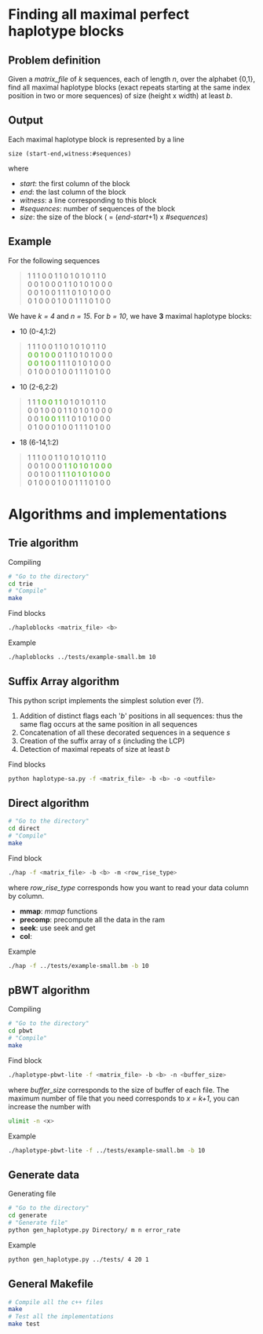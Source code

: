 # Finding all maximal perfect haplotype blocks

## Problem definition

Given a *matrix_file* of *k* sequences, each of length *n*, over the alphabet {0,1}, find all maximal haplotype blocks (exact repeats starting at the same index position in two or more sequences) of size (height x width) at least *b*.

## Output

Each maximal haplotype block is represented by a line

    size (start-end,witness:#sequences)

where
 - *start*: the first column of the block
 - *end*: the last column of the block
 - *witness*: a line corresponding to this block
 - *#sequences*: number of sequences of the block
 - *size*: the size of the block ( = (*end*-*start*+1) x *#sequences*)


## Example

For the following sequences

> 1 1 1 0 0 1 1 0 1 0 1 0 1 1 0  
> 0 0 1 0 0 0 1 1 0 1 0 1 0 0 0  
> 0 0 1 0 0 1 1 1 0 1 0 1 0 0 0  
> 0 1 0 0 0 1 0 0 1 1 1 0 1 0 0

We have *k = 4* and *n = 15*. For *b = 10*, we have **3** maximal haplotype blocks:
 - 10 (0-4,1:2)
 > 1 1 1 0 0 1 1 0 1 0 1 0 1 1 0  
 > **<span style="color:#74c151">0 0 1 0 0</span>** 0 1 1 0 1 0 1 0 0 0  
 > **<span style="color:#74c151">0 0 1 0 0</span>** 1 1 1 0 1 0 1 0 0 0  
 > 0 1 0 0 0 1 0 0 1 1 1 0 1 0 0
 - 10 (2-6,2:2)
 > 1 1 **<span style="color:#74c151">1 0 0 1 1</span>** 0 1 0 1 0 1 1 0  
 > 0 0 1 0 0 0 1 1 0 1 0 1 0 0 0  
 > 0 0 **<span style="color:#74c151">1 0 0 1 1</span>** 1 0 1 0 1 0 0 0  
 > 0 1 0 0 0 1 0 0 1 1 1 0 1 0 0
 - 18 (6-14,1:2)
 > 1 1 1 0 0 1 1 0 1 0 1 0 1 1 0  
 > 0 0 1 0 0 0 **<span style="color:#74c151">1 1 0 1 0 1 0 0 0</span>**  
 > 0 0 1 0 0 1 **<span style="color:#74c151">1 1 0 1 0 1 0 0 0</span>**  
 > 0 1 0 0 0 1 0 0 1 1 1 0 1 0 0

# Algorithms and implementations

## Trie algorithm

Compiling

```bash
# "Go to the directory"
cd trie
# "Compile"
make
```

Find blocks

```bash
./haploblocks <matrix_file> <b>
```

Example

```bash
./haploblocks ../tests/example-small.bm 10
 ```

## Suffix Array algorithm

This python script implements the simplest solution ever (?). 

1. Addition of distinct flags each '*b*' positions in all sequences: thus the same flag occurs at the same position in all sequences
2. Concatenation of all these decorated sequences in a sequence *s*
3. Creation of the suffix array of *s* (including the LCP)
4. Detection of maximal repeats of size at least *b* 

Find blocks

```bash
python haplotype-sa.py -f <matrix_file> -b <b> -o <outfile>
```

## Direct algorithm

```bash
# "Go to the directory"
cd direct
# "Compile"
make
```

Find block

```bash
./hap -f <matrix_file> -b <b> -m <row_rise_type>
```
where *row_rise_type* corresponds how you want to read your data column by column. 
 - **mmap**: *mmap* functions
 - **precomp**: precompute all the data in the ram
 - **seek**: use seek and get
 - **col**:  

Example

 ```bash
 ./hap -f ../tests/example-small.bm -b 10
 ```

## pBWT algorithm

Compiling

```bash
# "Go to the directory"
cd pbwt
# "Compile"
make
```

Find block

```bash
./haplotype-pbwt-lite -f <matrix_file> -b <b> -n <buffer_size>
```
where *buffer_size* corresponds to the size of buffer of each file. The maximum number of file that you need corresponds to *x = k+1*, you can increase the number with


```bash
ulimit -n <x>
```

Example

 ```bash
 ./haplotype-pbwt-lite -f ../tests/example-small.bm -b 10
 ```

## Generate data

Generating file

```bash
# "Go to the directory"
cd generate
# "Generate file"
python gen_haplotype.py Directory/ m n error_rate
```

Example

 ```bash
 python gen_haplotype.py ../tests/ 4 20 1
 ```

## General Makefile

```bash
# Compile all the c++ files
make
# Test all the implementations
make test
```
